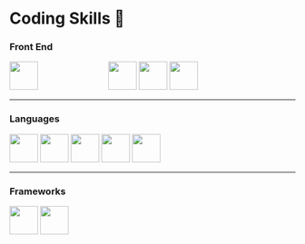 # Coding Skills :space_invader:

### Front End

<div>
  <img src="https://cdn.jsdelivr.net/gh/devicons/devicon/icons/html5/html5-original.svg" height='50' style="margin-right: 120px"/>
  <img src="https://cdn.jsdelivr.net/gh/devicons/devicon/icons/css3/css3-original.svg" height='50'/>
  <img src="https://cdn.jsdelivr.net/gh/devicons/devicon/icons/sass/sass-original.svg" height='50'/>
  <img src="https://cdn.jsdelivr.net/gh/devicons/devicon/icons/bootstrap/bootstrap-original.svg" height='50'/>
</div>

<hr>

### Languages

<div>
  <img src="https://cdn.jsdelivr.net/gh/devicons/devicon/icons/javascript/javascript-original.svg" height='50'/>
  <img src="https://cdn.jsdelivr.net/gh/devicons/devicon/icons/typescript/typescript-original.svg" height='50'/>
  <img src="https://cdn.jsdelivr.net/gh/devicons/devicon/icons/csharp/csharp-original.svg" height='50'>
  <img src="https://cdn.jsdelivr.net/gh/devicons/devicon/icons/java/java-original.svg" height='50'/>
  <img src="https://cdn.jsdelivr.net/gh/devicons/devicon/icons/c/c-original.svg" height='50'/>
  </div>
  
<hr>

### Frameworks

<div>
  <img src="https://cdn.jsdelivr.net/gh/devicons/devicon/icons/angularjs/angularjs-original.svg" height='50' />
  <img src="https://cdn.jsdelivr.net/gh/devicons/devicon/icons/dotnetcore/dotnetcore-original.svg" height='50' />
</div>
